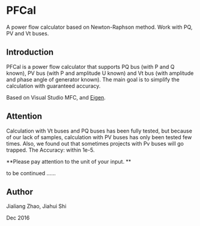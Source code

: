 # PFCal

A power flow calculator based on Newton-Raphson method. Work with PQ, PV and Vt buses.

## Introduction

PFCal is a power flow calculator that supports PQ bus (with P and Q known), PV bus (with P and amplitude U known) and Vt bus (with amplitude and phase angle of generator known). The main goal is to simplify the calculation with guaranteed accuracy. 

Based on Visual Studio MFC, and [Eigen](https://github.com/PX4/eigen).

## Attention
Calculation with Vt buses and PQ buses has been fully tested, but because of our lack of samples, calculation with PV buses has only been tested few times. Also, we found out that sometimes projects with Pv buses will go trapped. 
The Accuracy: within 1e-5.

**Please pay attention to the unit of your input. **

to be continued ......


## Author
Jialiang Zhao, Jiahui Shi

Dec 2016